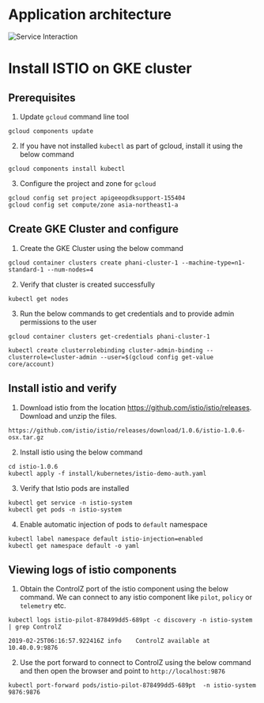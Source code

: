 # Application architecture 

![Service Interaction](https://github.com/phanibalaji/IstioSamples/blob/master/IstioSample/diagram.png)

# Install ISTIO on GKE cluster

## Prerequisites 

1. Update `gcloud` command line tool
```
gcloud components update
```

2. If you have not installed `kubectl` as part of gcloud, install it using the below command
```
gcloud components install kubectl
```

3. Configure the project and zone for `gcloud`
```
gcloud config set project apigeeopdksupport-155404
gcloud config set compute/zone asia-northeast1-a
```

## Create GKE Cluster and configure

1. Create the GKE Cluster using the below command
```
gcloud container clusters create phani-cluster-1 --machine-type=n1-standard-1 --num-nodes=4 
```

2. Verify that cluster is created successfully 
```
kubectl get nodes
```

3. Run the below commands to get credentials and to provide admin permissions to the user
```
gcloud container clusters get-credentials phani-cluster-1 

kubectl create clusterrolebinding cluster-admin-binding --clusterrole=cluster-admin --user=$(gcloud config get-value core/account)
```

## Install istio and verify 

1. Download istio from the location https://github.com/istio/istio/releases. Download and unzip the files.
```
https://github.com/istio/istio/releases/download/1.0.6/istio-1.0.6-osx.tar.gz
```

2. Install istio using the below command
```
cd istio-1.0.6
kubectl apply -f install/kubernetes/istio-demo-auth.yaml
```

3. Verify that Istio pods are installed
```
kubectl get service -n istio-system
kubectl get pods -n istio-system
```

4. Enable automatic injection of pods to `default` namespace
```
kubectl label namespace default istio-injection=enabled
kubectl get namespace default -o yaml
```

## Viewing logs of istio components 

1. Obtain the ControlZ port of the istio component using the below command. We can connect to any istio component like `pilot`, `policy` or `telemetry` etc.
```
kubectl logs istio-pilot-878499dd5-689pt -c discovery -n istio-system | grep ControlZ

2019-02-25T06:16:57.922416Z	info	ControlZ available at 10.40.0.9:9876
```

2. Use the port forward to connect to ControlZ using the below command and then open the browser and point to `http://localhost:9876`
```
kubectl port-forward pods/istio-pilot-878499dd5-689pt  -n istio-system 9876:9876
``` 

